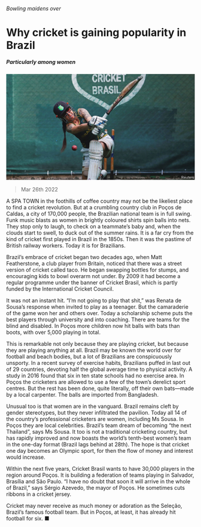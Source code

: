 ###### Bowling maidens over

# Why cricket is gaining popularity in Brazil 

##### Particularly among women 

![image](images/20220326_AMP001_0.jpg) 

> Mar 26th 2022 

A SPA TOWN in the foothills of coffee country may not be the likeliest place to find a cricket revolution. But at a crumbling country club in Poços de Caldas, a city of 170,000 people, the Brazilian national team is in full swing. Funk music blasts as women in brightly coloured shirts spin balls into nets. They stop only to laugh, to check on a teammate’s baby and, when the clouds start to swell, to duck out of the summer rains. It is a far cry from the kind of cricket first played in Brazil in the 1850s. Then it was the pastime of British railway workers. Today it is for Brazilians.

Brazil’s embrace of cricket began two decades ago, when Matt Featherstone, a club player from Britain, noticed that there was a street version of cricket called taco. He began swapping bottles for stumps, and encouraging kids to bowl overarm not under. By 2009 it had become a regular programme under the banner of Cricket Brasil, which is partly funded by the International Cricket Council.


It was not an instant hit. “I’m not going to play that shit,” was Renata de Sousa’s response when invited to play as a teenager. But the camaraderie of the game won her and others over. Today a scholarship scheme puts the best players through university and into coaching. There are teams for the blind and disabled. In Poços more children now hit balls with bats than boots, with over 5,000 playing in total.

This is remarkable not only because they are playing cricket, but because they are playing anything at all. Brazil may be known the world over for football and beach bodies, but a lot of Brazilians are conspicuously unsporty. In a recent survey of exercise habits, Brazilians puffed in last out of 29 countries, devoting half the global average time to physical activity. A study in 2016 found that six in ten state schools had no exercise area. In Poços the cricketers are allowed to use a few of the town’s derelict sport centres. But the rest has been done, quite literally, off their own bats—made by a local carpenter. The balls are imported from Bangladesh.

Unusual too is that women are in the vanguard. Brazil remains cleft by gender stereotypes, but they never infiltrated the pavilion. Today all 14 of the country’s professional cricketers are women, including Ms Sousa. In Poços they are local celebrities. Brazil’s team dream of becoming “the next Thailand”, says Ms Sousa. It too is not a traditional cricketing country, but has rapidly improved and now boasts the world’s tenth-best women’s team in the one-day format (Brazil lags behind at 28th). The hope is that cricket one day becomes an Olympic sport, for then the flow of money and interest would increase.

Within the next five years, Cricket Brasil wants to have 30,000 players in the region around Poços. It is building a federation of teams playing in Salvador, Brasília and São Paulo. “I have no doubt that soon it will arrive in the whole of Brazil,” says Sérgio Azevedo, the mayor of Poços. He sometimes cuts ribbons in a cricket jersey.

Cricket may never receive as much money or adoration as the Seleção, Brazil’s famous football team. But in Poços, at least, it has already hit football for six. ■

